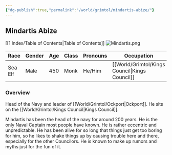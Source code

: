 ```yaml
---
{"dg-publish":true,"permalink":"/world/grimtol/mindartis-abize/"}
---
```


## Mindartis Abize
[[1 Index/Table of Contents\|Table of Contents]]
![Mindartis.png](/img/user/Mindartis.png)

| Race    | Gender | Age | Class | Pronouns | Occupation        | Alignment       | Languages       | God   |
| ------- | ------ | --- | ----- | -------- | ----------------- | --------------- | --------------- | ----- |
| Sea Elf | Male   | 450 | Monk  | He/Him   | [[World/Grimtol/Kings Council\|Kings Council]] | Chaotic Neutral | Common,  Elvish | Storm |
### Overview
Head of the Navy and leader of [[World/Grimtol/Ockport\|Ockport]]. He sits on the [[World/Grimtol/Kings Council\|Kings Council]]. 

Mindartis has been the head of the navy for around 200 years. He is the only Naval Captain most people have known. He is rather eccentric and unpredictable. He has been alive for so long that things just get too boring for him, so he likes to shake things up by causing trouble here and there, especially for the other Councilors. He is known to make up rumors and myths just for the fun of it. 
